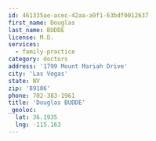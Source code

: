 ```yaml
---
id: 461335ae-acec-42aa-a9f1-63bdf0012637
first_name: Douglas
last_name: BUDDE
license: M.D.
services:
  - family-practice
category: doctors
address: '1799 Mount Mariah Drive'
city: 'Las Vegas'
state: NV
zip: '89106'
phone: 702-383-1961
title: 'Douglas BUDDE'
_geoloc:
  lat: 36.1935
  lng: -115.163
---
```

